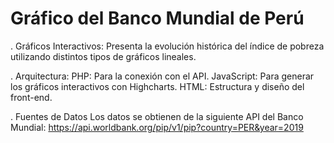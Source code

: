 ﻿# Gráfico del Banco Mundial de Perú
 . Gráficos Interactivos: 
   Presenta la evolución histórica del índice de pobreza utilizando distintos tipos de gráficos lineales.

 . Arquitectura:
   PHP: Para la conexión con el API.
   JavaScript: Para generar los gráficos interactivos con Highcharts.
   HTML: Estructura y diseño del front-end.

 . Fuentes de Datos
   Los datos se obtienen de la siguiente API del Banco Mundial:
   https://api.worldbank.org/pip/v1/pip?country=PER&year=2019



